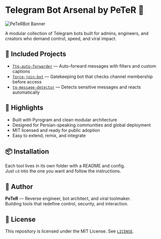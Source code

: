 # Telegram Bot Arsenal by PeTeR 🤖

![PeTeRBot Banner](https://s6.uupload.ir/files/bot_6en9.png)

A modular collection of Telegram bots built for admins, engineers, and creators who demand control, speed, and viral impact.

## 🔧 Included Projects
- [`Ttg-auto-forwarder`](./Ttg-auto-forwarder) — Auto-forward messages with filters and custom captions
- [`force-join-bot`](./force-join-bot) — Gatekeeping bot that checks channel membership before access
- [`tg-message-detector`](./tg-message-detector) — Detects sensitive messages and reacts automatically

## 🚀 Highlights
- Built with Pyrogram and clean modular architecture
- Designed for Persian-speaking communities and global deployment
- MIT licensed and ready for public adoption
- Easy to extend, remix, and integrate

## 📦 Installation
Each tool lives in its own folder with a README and config.  
Just `cd` into the one you want and follow the instructions.

## 🧠 Author
**PeTeR** — Reverse engineer, bot architect, and viral toolmaker.  
Building tools that redefine control, security, and interaction.

## 📄 License
This repository is licensed under the MIT License. See [`LICENSE`](./LICENSE).
